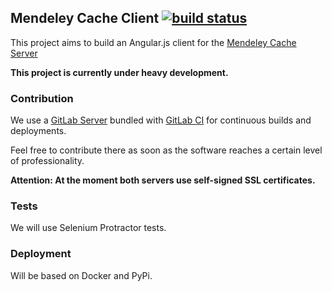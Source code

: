 ## Mendeley Cache Client [![build status](https://gitlab-ci.kohn.io/projects/16/status.png?ref=master)](https://gitlab-ci.kohn.io/projects/16?ref=master)

This project aims to build an Angular.js client for the [Mendeley Cache Server](https://github.com/ankoh/mendeley-cache-server)

**This project is currently under heavy development.**


### Contribution

We use a [GitLab Server](https://gitlab.kohn.io/ankoh/mendeley-cache-client) bundled with [GitLab CI](https://gitlab-ci.kohn.io/projects/16) for continuous builds and deployments.

Feel free to contribute there as soon as the software reaches a certain level of professionality.

**Attention: At the moment both servers use self-signed SSL certificates.**


### Tests

We will use Selenium Protractor tests.


### Deployment

Will be based on Docker and PyPi.